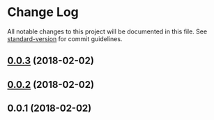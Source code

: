 # Change Log

All notable changes to this project will be documented in this file. See [standard-version](https://github.com/conventional-changelog/standard-version) for commit guidelines.

<a name="0.0.3"></a>
## [0.0.3](https://github.com/ahalimkara/nuxt-routes/compare/v0.0.2...v0.0.3) (2018-02-02)



<a name="0.0.2"></a>
## [0.0.2](https://github.com/ahalimkara/nuxt-routes/compare/v0.0.1...v0.0.2) (2018-02-02)



<a name="0.0.1"></a>
## 0.0.1 (2018-02-02)
